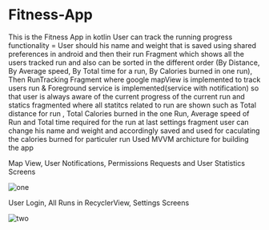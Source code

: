 # Fitness-App
This is the Fitness App in kotlin User can track the running progress 
functionality = User should his name and weight that is saved using shared preferences in android and then their run Fragment which shows all the users tracked run and also can be sorted in the different order
(By Distance, By Average speed, By Total time for a run, By Calories burned in one run), Then RunTracking Fragment where google mapView is implemented to track users run & Foreground service is implemented(service with notification)
so that user is always aware of the current progress of the current run and statics fragmented where all statitcs related to run are shown such as Total distance for run , Total Calories burned in the one Run, Average speed of 
Run and Total time required for the run at last settings fragment user can change his name and weight and accordingly saved and used for caculating the calories burned for particuler run
Used MVVM archicture for building the app




Map View, User Notifications, Permissions Requests and User Statistics Screens

![one](https://user-images.githubusercontent.com/90719979/153741453-169bfb4c-309a-4615-9a68-6edd0a2bac6b.jpg)


User Login, All Runs in RecyclerView, Settings Screens


![two](https://user-images.githubusercontent.com/90719979/153741467-d5a09b9d-9859-43bc-8f7c-4765907f207c.jpg)

